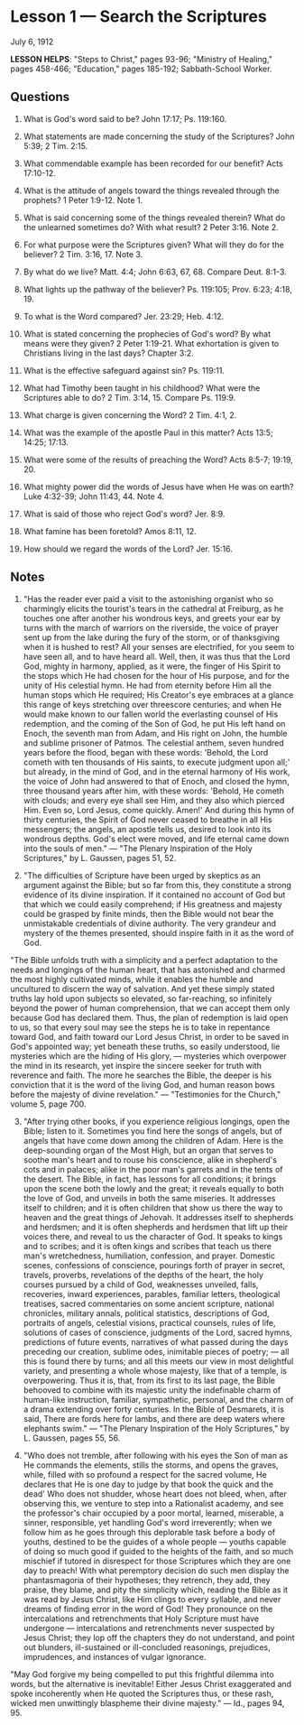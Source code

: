 # Lesson 1 — Search the Scriptures

July 6, 1912

**LESSON HELPS**: "Steps to Christ," pages 93-96; "Ministry of Healing," pages 458-466; "Education," pages 185-192; Sabbath-School Worker.

## Questions

1. What is God's word said to be? John 17:17; Ps. 119:160.

2. What statements are made concerning the study of the Scriptures? John 5:39; 2 Tim. 2:15.

3. What commendable example has been recorded for our benefit? Acts 17:10-12.

4. What is the attitude of angels toward the things revealed through the prophets? 1 Peter 1:9-12. Note 1.

5. What is said concerning some of the things revealed therein? What do the unlearned sometimes do? With what result? 2 Peter 3:16. Note 2.

6. For what purpose were the Scriptures given? What will they do for the believer? 2 Tim. 3:16, 17. Note 3.

7. By what do we live? Matt. 4:4; John 6:63, 67, 68. Compare Deut. 8:1-3.

8. What lights up the pathway of the believer? Ps. 119:105; Prov. 6:23; 4:18, 19.

9. To what is the Word compared? Jer. 23:29; Heb. 4:12.

10. What is stated concerning the prophecies of God's word? By what means were they given? 2 Peter 1:19-21. What exhortation is given to Christians living in the last days? Chapter 3:2.

11. What is the effective safeguard against sin? Ps. 119:11.

12. What had Timothy been taught in his childhood? What were the Scriptures able to do? 2 Tim. 3:14, 15. Compare Ps. 119:9.

13. What charge is given concerning the Word? 2 Tim. 4:1, 2.

14. What was the example of the apostle Paul in this matter? Acts 13:5; 14:25; 17:13.

15. What were some of the results of preaching the Word? Acts 8:5-7; 19:19, 20.

16. What mighty power did the words of Jesus have when He was on earth? Luke 4:32-39; John 11:43, 44. Note 4.

17. What is said of those who reject God's word? Jer. 8:9.

18. What famine has been foretold? Amos 8:11, 12.

19. How should we regard the words of the Lord? Jer. 15:16.

## Notes

1. "Has the reader ever paid a visit to the astonishing organist who so charmingly elicits the tourist's tears in the cathedral at Freiburg, as he touches one after another his wondrous keys, and greets your ear by turns with the march of warriors on the riverside, the voice of prayer sent up from the lake during the fury of the storm, or of thanksgiving when it is hushed to rest? All your senses are electrified, for you seem to have seen all, and to have heard all. Well, then, it was thus that the Lord God, mighty in harmony, applied, as it were, the finger of His Spirit to the stops which He had chosen for the hour of His purpose, and for the unity of His celestial hymn. He had from eternity before Him all the human stops which He required; His Creator's eye embraces at a glance this range of keys stretching over threescore centuries; and when He would make known to our fallen world the everlasting counsel of His redemption, and the coming of the Son of God, he put His left hand on Enoch, the seventh man from Adam, and His right on John, the humble and sublime prisoner of Patmos. The celestial anthem, seven hundred years before the flood, began with these words: 'Behold, the Lord cometh with ten thousands of His saints, to execute judgment upon all;' but already, in the mind of God, and in the eternal harmony of His work, the voice of John had answered to that of Enoch, and closed the hymn, three thousand years after him, with these words: 'Behold, He cometh with clouds; and every eye shall see Him, and they also which pierced Him. Even so, Lord Jesus, come quickly. Amen!' And during this hymn of thirty centuries, the Spirit of God never ceased to breathe in all His messengers; the angels, an apostle tells us, desired to look into its wondrous depths. God's elect were moved, and life eternal came down into the souls of men." — "The Plenary Inspiration of the Holy Scriptures," by L. Gaussen, pages 51, 52.

2. "The difficulties of Scripture have been urged by skeptics as an argument against the Bible; but so far from this, they constitute a strong evidence of its divine inspiration. If it contained no account of God but that which we could easily comprehend; if His greatness and majesty could be grasped by finite minds, then the Bible would not bear the unmistakable credentials of divine authority. The very grandeur and mystery of the themes presented, should inspire faith in it as the word of God.

"The Bible unfolds truth with a simplicity and a perfect adaptation to the needs and longings of the human heart, that has astonished and charmed the most highly cultivated minds, while it enables the humble and uncultured to discern the way of salvation. And yet these simply stated truths lay hold upon subjects so elevated, so far-reaching, so infinitely beyond the power of human comprehension, that we can accept them only because God has declared them. Thus, the plan of redemption is laid open to us, so that every soul may see the steps he is to take in repentance toward God, and faith toward our Lord Jesus Christ, in order to be saved in God's appointed way; yet beneath these truths, so easily understood, lie mysteries which are the hiding of His glory, — mysteries which overpower the mind in its research, yet inspire the sincere seeker for truth with reverence and faith. The more he searches the Bible, the deeper is his conviction that it is the word of the living God, and human reason bows before the majesty of divine revelation." — "Testimonies for the Church," volume 5, page 700.

3. "After trying other books, if you experience religious longings, open the Bible; listen to it. Sometimes you find here the songs of angels, but of angels that have come down among the children of Adam. Here is the deep-sounding organ of the Most High, but an organ that serves to soothe man's heart and to rouse his conscience, alike in shepherd's cots and in palaces; alike in the poor man's garrets and in the tents of the desert. The Bible, in fact, has lessons for all conditions; it brings upon the scene both the lowly and the great; it reveals equally to both the love of God, and unveils in both the same miseries. It addresses itself to children; and it is often children that show us there the way to heaven and the great things of Jehovah. It addresses itself to shepherds and herdsmen; and it is often shepherds and herdsmen that lift up their voices there, and reveal to us the character of God. It speaks to kings and to scribes; and it is often kings and scribes that teach us there man's wretchedness, humiliation, confession, and prayer. Domestic scenes, confessions of conscience, pourings forth of prayer in secret, travels, proverbs, revelations of the depths of the heart, the holy courses pursued by a child of God, weaknesses unveiled, falls, recoveries, inward experiences, parables, familiar letters, theological treatises, sacred commentaries on some ancient scripture, national chronicles, military annals, political statistics, descriptions of God, portraits of angels, celestial visions, practical counsels, rules of life, solutions of cases of conscience, judgments of the Lord, sacred hymns, predictions of future events, narratives of what passed during the days preceding our creation, sublime odes, inimitable pieces of poetry; — all this is found there by turns; and all this meets our view in most delightful variety, and presenting a whole whose majesty, like that of a temple, is overpowering. Thus it is, that, from its first to its last page, the Bible behooved to combine with its majestic unity the indefinable charm of human-like instruction, familiar, sympathetic, personal, and the charm of a drama extending over forty centuries. In the Bible of Desmarets, it is said, There are fords here for lambs, and there are deep waters where elephants swim." — "The Plenary Inspiration of the Holy Scriptures," by L. Gaussen, pages 55, 56.

4. "Who does not tremble, after following with his eyes the Son of man as He commands the elements, stills the storms, and opens the graves, while, filled with so profound a respect for the sacred volume, He declares that He is one day to judge by that book the quick and the dead' Who does not shudder, whose heart does not bleed, when, after observing this, we venture to step into a Rationalist academy, and see the professor's chair occupied by a poor mortal, learned, miserable, a sinner, responsible, yet handling God's word irreverently; when we follow him as he goes through this deplorable task before a body of youths, destined to be the guides of a whole people — youths capable of doing so much good if guided to the heights of the faith, and so much mischief if tutored in disrespect for those Scriptures which they are one day to preach! With what peremptory decision do such men display the phantasmagoria of their hypotheses; they retrench, they add, they praise, they blame, and pity the simplicity which, reading the Bible as it was read by Jesus Christ, like Him clings to every syllable, and never dreams of finding error in the word of God! They pronounce on the intercalations and retrenchments that Holy Scripture must have undergone — intercalations and retrenchments never suspected by Jesus Christ; they lop off the chapters they do not understand, and point out blunders, ill-sustained or ill-concluded reasonings, prejudices, imprudences, and instances of vulgar ignorance.

"May God forgive my being compelled to put this frightful dilemma into words, but the alternative is inevitable! Either Jesus Christ exaggerated and spoke incoherently when He quoted the Scriptures thus, or these rash, wicked men unwittingly blaspheme their divine majesty." — Id., pages 94, 95.